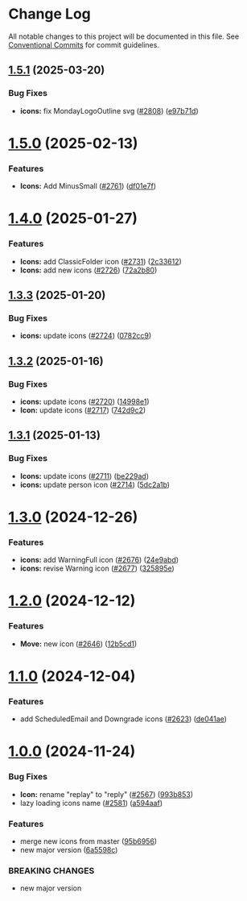 # Change Log

All notable changes to this project will be documented in this file.
See [Conventional Commits](https://conventionalcommits.org) for commit guidelines.

## [1.5.1](https://github.com/mondaycom/vibe/compare/@vibe/icons@1.5.0...@vibe/icons@1.5.1) (2025-03-20)


### Bug Fixes

* **icons:** fix MondayLogoOutline svg ([#2808](https://github.com/mondaycom/vibe/issues/2808)) ([e97b71d](https://github.com/mondaycom/vibe/commit/e97b71db9945d83adf0084c3786fee697e6ea94d))





# [1.5.0](https://github.com/mondaycom/vibe/compare/@vibe/icons@1.4.0...@vibe/icons@1.5.0) (2025-02-13)


### Features

* **Icons:** Add MinusSmall ([#2761](https://github.com/mondaycom/vibe/issues/2761)) ([df01e7f](https://github.com/mondaycom/vibe/commit/df01e7fadf94b9b337dce5cc50b4d99b834f35be))





# [1.4.0](https://github.com/mondaycom/vibe/compare/@vibe/icons@1.3.3...@vibe/icons@1.4.0) (2025-01-27)


### Features

* **Icons:** add ClassicFolder icon ([#2731](https://github.com/mondaycom/vibe/issues/2731)) ([2c33612](https://github.com/mondaycom/vibe/commit/2c336127c38c492a0b91c514c6ee293c40f8a9dd))
* **Icons:** add new icons ([#2726](https://github.com/mondaycom/vibe/issues/2726)) ([72a2b80](https://github.com/mondaycom/vibe/commit/72a2b8045defaac5ab9c0d6889012825bbcdbf9e))





## [1.3.3](https://github.com/mondaycom/vibe/compare/@vibe/icons@1.3.2...@vibe/icons@1.3.3) (2025-01-20)


### Bug Fixes

* **icons:** update icons ([#2724](https://github.com/mondaycom/vibe/issues/2724)) ([0782cc9](https://github.com/mondaycom/vibe/commit/0782cc9f16fe3fe123bc45303312c2a7a9c17adc))





## [1.3.2](https://github.com/mondaycom/vibe/compare/@vibe/icons@1.3.1...@vibe/icons@1.3.2) (2025-01-16)


### Bug Fixes

* **icons:** update icons ([#2720](https://github.com/mondaycom/vibe/issues/2720)) ([14998e1](https://github.com/mondaycom/vibe/commit/14998e1a911f87760cd053c9ab4e10c51ded6d74))
* **Icon:** update icons ([#2717](https://github.com/mondaycom/vibe/issues/2717)) ([742d9c2](https://github.com/mondaycom/vibe/commit/742d9c20c0b906c667c847cca42c17124f15b15a))





## [1.3.1](https://github.com/mondaycom/vibe/compare/@vibe/icons@1.3.0...@vibe/icons@1.3.1) (2025-01-13)


### Bug Fixes

* **Icons:** update icons ([#2711](https://github.com/mondaycom/vibe/issues/2711)) ([be229ad](https://github.com/mondaycom/vibe/commit/be229adf34bfd22154c1db4c9696fada25d16608))
* **icons:** update person icon ([#2714](https://github.com/mondaycom/vibe/issues/2714)) ([5dc2a1b](https://github.com/mondaycom/vibe/commit/5dc2a1b6f9aa35dc9acf16d04a770d31e5ead27e))





# [1.3.0](https://github.com/mondaycom/vibe/compare/@vibe/icons@1.2.0...@vibe/icons@1.3.0) (2024-12-26)


### Features

* **icons:** add WarningFull icon ([#2676](https://github.com/mondaycom/vibe/issues/2676)) ([24e9abd](https://github.com/mondaycom/vibe/commit/24e9abde7f886df3879ad01e696d3e8a6e1dd622))
* **icons:** revise Warning icon ([#2677](https://github.com/mondaycom/vibe/issues/2677)) ([325895e](https://github.com/mondaycom/vibe/commit/325895ea304f0d75a2fd84674515c1f03ae3266e))





# [1.2.0](https://github.com/mondaycom/vibe/compare/@vibe/icons@1.1.0...@vibe/icons@1.2.0) (2024-12-12)


### Features

* **Move:** new icon ([#2646](https://github.com/mondaycom/vibe/issues/2646)) ([12b5cd1](https://github.com/mondaycom/vibe/commit/12b5cd1f72e9546c9b27ec9a237f4e9a51143a88))





# [1.1.0](https://github.com/mondaycom/vibe/compare/@vibe/icons@1.0.0...@vibe/icons@1.1.0) (2024-12-04)


### Features

* add ScheduledEmail and Downgrade icons ([#2623](https://github.com/mondaycom/vibe/issues/2623)) ([de041ae](https://github.com/mondaycom/vibe/commit/de041ae3a9db483ae42fe8fe779ba13c5deb477a))





# [1.0.0](https://github.com/mondaycom/vibe/compare/@vibe/icons@0.1.0...@vibe/icons@1.0.0) (2024-11-24)


### Bug Fixes

* **Icon:** rename "replay" to "reply" ([#2567](https://github.com/mondaycom/vibe/issues/2567)) ([993b853](https://github.com/mondaycom/vibe/commit/993b853211ba8a6af31cb6304081e36e9de333d5))
* lazy loading icons name ([#2581](https://github.com/mondaycom/vibe/issues/2581)) ([a594aaf](https://github.com/mondaycom/vibe/commit/a594aaf6b1e104278314efe7a66a71df7768c7d1))


### Features

* merge new icons from master ([95b6956](https://github.com/mondaycom/vibe/commit/95b6956e8f181b5bcfc6222f47b56252f0b46525))
* new major version ([6a5598c](https://github.com/mondaycom/vibe/commit/6a5598ca6ad50c2a383fcbe0657a80f138383d57))


### BREAKING CHANGES

* new major version
